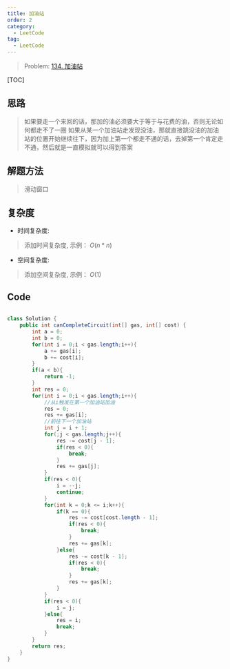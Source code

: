 ```yaml
---
title: 加油站
order: 2
category:
  - LeetCode
tag:
  - LeetCode
---
```






> Problem: [134. 加油站](https://leetcode.cn/problems/gas-station/description/)

[TOC]

## 思路

> 如果要走一个来回的话，那加的油必须要大于等于与花费的油，否则无论如何都走不了一圈
如果从某一个加油站走发现没油，那就直接跳没油的加油站的位置开始继续往下，因为加上第一个都走不通的话，去掉第一个肯定走不通，然后就是一直模拟就可以得到答案

## 解题方法
> 滑动窗口

## 复杂度
- 时间复杂度: 
> 添加时间复杂度, 示例： $O(n*n)$

- 空间复杂度: 
> 添加空间复杂度, 示例： $O(1)$

## Code
```Java []

class Solution {
    public int canCompleteCircuit(int[] gas, int[] cost) {
        int a = 0;
        int b = 0;
        for(int i = 0;i < gas.length;i++){
            a += gas[i];
            b += cost[i];
        }
        if(a < b){
            return -1;
        }
        int res = 0;
        for(int i = 0;i < gas.length;i++){
            //从i触发在第一个加油站加油
            res = 0;
            res += gas[i];
            //前往下一个加油站
            int j = i + 1;
            for(;j < gas.length;j++){
                res -= cost[j - 1];
                if(res < 0){
                    break;
                }
                res += gas[j];
            }
            if(res < 0){
                i = --j;
                continue;
            }
            for(int k = 0;k <= i;k++){
                if(k == 0){
                    res -= cost[cost.length - 1];
                    if(res < 0){
                        break;
                    }
                    res += gas[k];
                }else{
                    res -= cost[k - 1];
                    if(res < 0){
                        break;
                    }
                    res += gas[k];
                }
            }
            if(res < 0){
                i = j;
            }else{
                res = i;
                break;
            }
        }
        return res;
    }
}
```